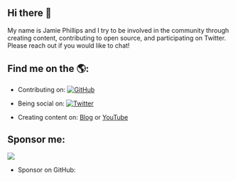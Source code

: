 ## Hi there 👋

My name is Jamie Phillips and I try to be involved in the community through creating content, contributing to open source, and participating on Twitter. Please reach out if you would like to chat!

## Find me on the 🌎:

- Contributing on: <a href="https://github.com/phillipsj"><img src="https://img.shields.io/github/followers/phillipsj.svg?label=GitHub&style=social" alt="GitHub"></a>

- Being social on: <a href="https://twitter.com/phillipsj73"><img src="https://img.shields.io/twitter/follow/phillipsj73?label=Twitter&style=social" alt="Twitter"></a> 

- Creating content on: <a href="https://www.phillipsj.net/">Blog</a> or <a href="https://www.youtube.com/channel/UCKGt52ca8BvLTgDP5KIKzCA">YouTube</a>

## Sponsor me:

<a href="https://www.buymeacoffee.com/aQPnJ73O8"><img src="https://img.buymeacoffee.com/button-api/?text=Buy me a coffee&emoji=&slug=aQPnJ73O8&button_colour=FFDD00&font_colour=000000&font_family=Cookie&outline_colour=000000&coffee_colour=ffffff"></a>

- Sponsor on GitHub: 
